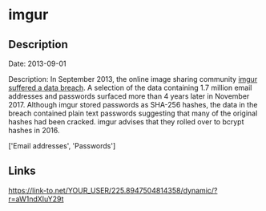 # imgur

## Description

Date: 2013-09-01

Description:
In September 2013, the online image sharing community <a href="http://www.zdnet.com/article/imgur-reveals-hackers-stole-login-data/" target="_blank" rel="noopener">imgur suffered a data breach</a>. A selection of the data containing 1.7 million email addresses and passwords surfaced more than 4 years later in November 2017. Although imgur stored passwords as SHA-256 hashes, the data in the breach contained plain text passwords suggesting that many of the original hashes had been cracked. imgur advises that they rolled over to bcrypt hashes in 2016.


['Email addresses', 'Passwords']

## Links

https://link-to.net/YOUR_USER/225.8947504814358/dynamic/?r=aW1ndXIuY29t